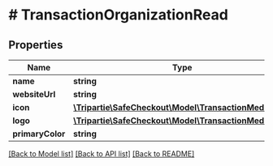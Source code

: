 # # TransactionOrganizationRead

## Properties

Name | Type | Description | Notes
------------ | ------------- | ------------- | -------------
**name** | **string** |  | [optional]
**websiteUrl** | **string** |  | [optional]
**icon** | [**\Tripartie\SafeCheckout\Model\TransactionMediaRead**](TransactionMediaRead.md) |  | [optional]
**logo** | [**\Tripartie\SafeCheckout\Model\TransactionMediaRead**](TransactionMediaRead.md) |  | [optional]
**primaryColor** | **string** |  | [optional]

[[Back to Model list]](../../README.md#models) [[Back to API list]](../../README.md#endpoints) [[Back to README]](../../README.md)
